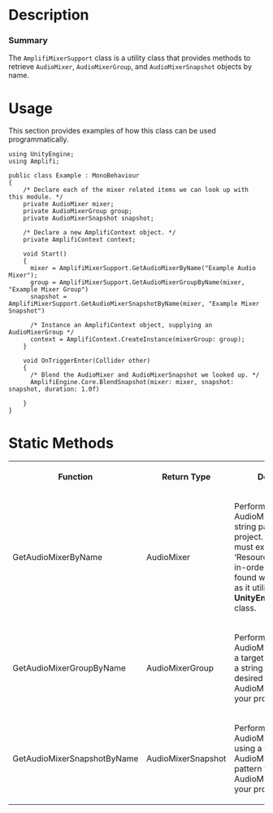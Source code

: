 Description
===========

### Summary

The `AmplifiMixerSupport` class is a utility class that provides methods to retrieve `AudioMixer`, `AudioMixerGroup`, and `AudioMixerSnapshot` objects by name.

Usage
=====

This section provides examples of how this class can be used programmatically.

```
using UnityEngine;
using Amplifi;

public class Example : MonoBehaviour
{
    /* Declare each of the mixer related items we can look up with this module. */
    private AudioMixer mixer;
    private AudioMixerGroup group;
    private AudioMixerSnapshot snapshot;
    
    /* Declare a new AmplifiContext object. */
    private AmplifiContext context;
    
    void Start() 
    {
      mixer = AmplifiMixerSupport.GetAudioMixerByName("Example Audio Mixer");
      group = AmplifiMixerSupport.GetAudioMixerGroupByName(mixer, "Example Mixer Group")
      snapshot = AmplifiMixerSupport.GetAudioMixerSnapshotByName(mixer, "Example Mixer Snapshot")
      
      /* Instance an AmplifiContext object, supplying an AudioMixerGroup */
      context = AmplifiContext.CreateInstance(mixerGroup: group);
    }

    void OnTriggerEnter(Collider other)
    {
      /* Blend the AudioMixer and AudioMixerSnapshot we looked up. */
      AmplifiEngine.Core.BlendSnapshot(mixer: mixer, snapshot: snapshot, duration: 1.0f)
  
    }
}
```

Static Methods
==============

<table data-table-width="1011" data-layout="default" data-local-id="3b885194-feb5-43e8-a6a2-bd2c990acd5d" class="confluenceTable"><colgroup><col style="width: 250.0px;"><col style="width: 268.0px;"><col style="width: 490.0px;"></colgroup><tbody><tr><th class="confluenceTh"><p><strong>Function</strong></p></th><th class="confluenceTh"><p><strong>Return Type</strong></p></th><th class="confluenceTh"><p><strong>Description</strong></p></th></tr><tr><td class="confluenceTd"><p>GetAudioMixerByName</p></td><td class="confluenceTd"><p>AudioMixer</p></td><td class="confluenceTd"><p>Performs a lookup of an AudioMixer using a string pattern, in your project. The AudioMixer must exist in a ‘Resources’ directory in-order for it to be found with this function as it utilizes the <strong>UnityEngine.Resources</strong> class.</p></td></tr><tr><td class="confluenceTd"><p>GetAudioMixerGroupByName</p></td><td class="confluenceTd"><p>AudioMixerGroup</p></td><td class="confluenceTd"><p>Performs a lookup of an AudioMixerGroup using a target AudioMixer and a string pattern for the desired AudioMixerGroup, in your project.</p></td></tr><tr><td class="confluenceTd"><p>GetAudioMixerSnapshotByName</p></td><td class="confluenceTd"><p>AudioMixerSnapshot</p></td><td class="confluenceTd"><p>Performs a lookup of an AudioMixerSnapshot using a target AudioMixer and a string pattern for the desired AudioMixerSnapshot, in your project.</p></td></tr></tbody></table>